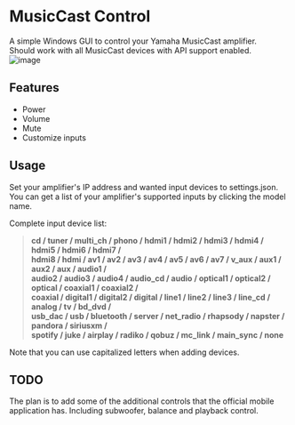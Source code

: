 # MusicCast Control

A simple Windows GUI to control your Yamaha MusicCast amplifier.<br />
Should work with all MusicCast devices with API support enabled.<br />
![image](https://user-images.githubusercontent.com/45910905/205984903-d89765c6-66ce-4fb8-9556-02839adbd232.png)



## Features

* Power
* Volume
* Mute
* Customize inputs

## Usage

Set your amplifier's IP address and wanted input devices to settings.json.<br />
You can get a list of your amplifier's supported inputs by clicking the model name.<br />

Complete input device list:<br />
> **cd / tuner / multi_ch / phono / hdmi1 / hdmi2 / hdmi3 / hdmi4 / hdmi5 / hdmi6 / hdmi7 /**<br />
> **hdmi8 / hdmi / av1 / av2 / av3 / av4 / av5 / av6 / av7 / v_aux / aux1 / aux2 / aux / audio1 /**<br />
> **audio2 / audio3 / audio4 / audio_cd / audio / optical1 / optical2 / optical / coaxial1 / coaxial2 /**<br />
> **coaxial / digital1 / digital2 / digital / line1 / line2 / line3 / line_cd / analog / tv / bd_dvd /**<br />
> **usb_dac / usb / bluetooth / server / net_radio / rhapsody / napster / pandora / siriusxm /**<br />
> **spotify / juke / airplay / radiko / qobuz / mc_link / main_sync / none**

Note that you can use capitalized letters when adding devices.

## TODO

The plan is to add some of the additional controls that the official mobile application has. Including subwoofer,
balance and playback control.
